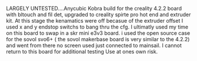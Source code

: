 LARGELY UNTESTED....Anycubic Kobra build for the creality 4.2.2 board with bltouch and fil det, upgraded to creality spirte pro hot end and extruder kit. At this stage the kenamatics were off becasue of the extruder offset
I used x and y endstop switchs to bang thru the cfg. I ultimatly used my time on this board to swap in a skr mini e3v3 board. i used the open source case for the sovol svo6+
( the sovol makerbase board is very similar to the 4.2.2) and went from there no screen used just connected to mainsail. I cannot return to this board for additional testing 
Use at ones own risk. 
